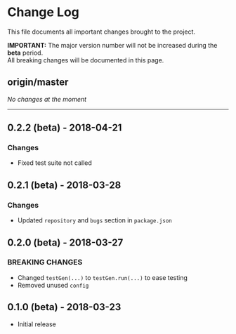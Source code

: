 # Change Log

This file documents all important changes brought to the project.

**IMPORTANT:** The major version number will not be increased during the **beta** period.  
All breaking changes will be documented in this page. 

## origin/master

*No changes at the moment*

---

## 0.2.2 (beta) - 2018-04-21

### Changes
  - Fixed test suite not called
  
## 0.2.1 (beta) - 2018-03-28

### Changes
  - Updated `repository` and `bugs` section in `package.json`

## 0.2.0 (beta) - 2018-03-27

### BREAKING CHANGES
  - Changed `testGen(...)` to `testGen.run(...)` to ease testing
  - Removed unused `config`

## 0.1.0 (beta) - 2018-03-23
  - Initial release
